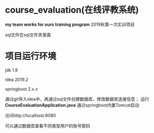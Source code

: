# course_evaluation(在线评教系统)
**my team works for ours training program**
2019秋第一次实训项目

sql文件在sql文件夹里面

# 项目运行环境
jdk 1.8

idea 2019.2

springboot 2.x.x

通过git导入idea中，再通过sql文件创建数据库，修改数据库连接信息；
运行**CourseEvaluationApplication.java**
通过springboot内置Tomcat启动

访问http://localhost:8080

可以通过数据库查看不同类型用户的账号密码
